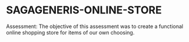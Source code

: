 # SAGAGENERIS-ONLINE-STORE
Assessment: The objective of this assessment was to create a functional online shopping store for items of our own choosing.
